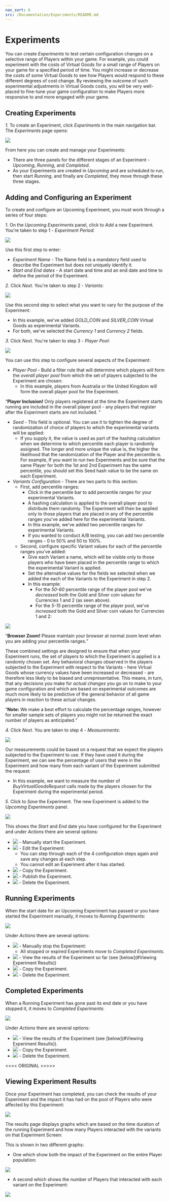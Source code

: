 ```yaml
---
nav_sort: 6
src: /Documentation/Experiments/README.md
---
```


# Experiments

You can create *Experiments* to test certain configuration changes on a selective range of Players within your game. For example, you could experiment with the costs of Virtual Goods for a small range of Players on your game for a specified period of time. You might increase or decrease the costs of some Virtual Goods to see how Players would respond to these different degrees of cost change. By reviewing the outcome of such experimental adjustments in Virtual Goods costs, you will be very well-placed to fine-tune your game configuration to make Players more responsive to and more engaged with your game.

## Creating Experiments

*1.* To create an Experiment, click *Experiments* in the main navigation bar. The *Experiments* page opens:

![](img/Experiments/7.png)

From here you can create and manage your Experiments:
* There are three panels for the different stages of an Experiment - *Upcoming*, *Running*, and *Completed*.
* As your Experiments are created in *Upcoming* and are scheduled to run, then start *Running*, and finally are *Completed*, they move through these three stages.

## Adding and Configuring an Experiment

To create and configure an Upcoming Experiment, you must work through a series of four steps:

*1.* On the *Upcoming Experiments* panel, click to *Add* a new Experiment. You're taken to step 1 - *Experiment Period*:

![](img/Experiments/8.png)

Use this first step to enter:
* *Experiment Name* - The Name field is a mandatory field used to describe the Experiment but does not uniquely identify it.
* *Start and End dates* - A start date and time and an end date and time to define the period of the Experiment.

*2.* Click *Next*. You're taken to step 2 - *Variants*:

![](img/Experiments/9.png)

Use this second step to select what you want to vary for the purpose of the Experiment:
* In this example, we've added *GOLD_COIN* and *SILVER_COIN* Virtual Goods as experimental Variants.
* For both, we've selected the *Currency 1* and *Currency 2* fields.

*3.* Click *Next*. You're taken to step 3 - *Player Pool*:

![](img/Experiments/10.png)

You can use this step to configure several aspects of the Experiment:
* *Player Pool* - Build a filter rule that will determine which players will form the *overall player pool* from which the set of players subjected to the Experiment are chosen:
  * In this example, players from Australia or the United Kingdom will form the overall player pool for the Experiment.

<q>**Player Inclusion!** Only players registered at the time the Experiment starts running are included in the overall player pool - any players that register after the Experiment starts are not included. </q>

* *Seed* - This field is optional. You can use it to tighten the degree of randomization of choice of players to which the experimental variants will be applied:
  * If you supply it, the value is used as part of the hashing calculation when we determine to which percentile each player is randomly assigned. The longer and more unique the value is, the higher the likelihood that the randomization of the Player and the percentile is. For example, If you want to run two Experiments and be sure that the same Player for both the 1st and 2nd Experiment has the same percentile, you should set this Seed hash value to be the same on each Experiment.
* *Variants Configuration* - There are two parts to this section:
  * First, add percentile ranges:
    * Click in the percentile bar to add percentile ranges for your experimental Variants.
    * A hashing calculation is applied to the overall player pool to distribute them randomly. The Experiment will then be applied only to those players that are placed in any of the percentile ranges you've added here for the experimental Variants.
    * In this example, we've added two percentile ranges for experimental Variants.
    * If you wanted to conduct A/B testing, you can add two percentile ranges - 0 to 50% and 50 to 100%.
  * Second, configure specific Variant values for each of the percentile ranges you've added:
      * Give each Variant a name, which will be visible only to those players who have been placed in the percentile range to which the experimental Variant is applied.
      * Set the alternative values for the fields we selected when we added the each of the Variants to the Experiment in step 2.
      * In this example:
        * For the *50-60* percentile range of the player pool we've *decreased* both the Gold and Silver coin values for Currencies 1 and 2 (as seen above).
        * For the *5-15* percentile range of the player pool, we've *increased* both the Gold and Silver coin values for Currencies 1 and 2:

![](img/Experiments/10A.png)

<q>**Browser Zoom!** Please maintain your browser at normal zoom level when you are adding your percentile ranges.</q>

These combined settings are designed to ensure that when your Experiment runs, the set of players to which the Experiment is applied is a randomly chosen set. Any behavioral changes observed in the players subjected to the Experiment with respect to the Variants - here Virtual Goods whose currency values have been increased or decreased - are therefore less likely to be biased and unrepresentative. This means, in turn, that any decisions you make for *actual changes* you go on to make to your game configuration and which are based on experimental outcomes are much more likely to be predictive of the general behavior of all game players in reaction to these actual changes.

<q>**Note:** We make a best effort to calculate the percentage ranges, however for smaller sample sets of players you might not be returned the exact number of players as anticipated.</q>

*4.* Click *Next*. You are taken to step 4 - *Measurements*:

![](img/Experiments/11.png)

Our measurements could be based on a request that we expect the players subjected to the Experiment to use. If they have used it during the Experiment, we can see the percentage of users that were in the Experiment and how many from each variant of the Experiment submitted the request:
* In this example, we want to measure the number of *BuyVirtualGoodsRequest* calls made by the players chosen for the Experiment during the experimental period.

*5.* Click to *Save* the Experiment. The new Experiment is added to the *Upcoming Experiments* panel.

![](img/Experiments/12.png)

This shows the *Start* and *End* date you have configured for the Experiment and under *Actions* there are several options:
* ![](/img/icons/starticon.png) - Manually start the Experiment.
* ![](/img/icons/editicon.png) - Edit the Experiment:
  * You can step through each of the 4 configuration steps again and save any changes at each step.
  * You cannot edit an Experiment after it has started.
* ![](/img/icons/copyicon.png) - Copy the Experiment.
* ![](/img/icons/publishicon.png) - Publish the Experiment.
* ![](/img/icons/deleteicon.png) - Delete the Experiment.


## Running Experiments

When the start date for an Upcoming Experiment has passed or you have started the Experiment manually, it moves to *Running Experiments*:

![](img/Experiments/13.png)

Under *Actions* there are several options:
* ![](/img/icons/stopicon.png) - Manually stop the Experiment:
  * All stopped or expired Experiments move to *Completed Experiments*.
* ![](/img/icons/resultsicon.png) - View the results of the Experiment so far (see [below](#Viewing Experiment Results))
* ![](/img/icons/copyicon.png) - Copy the Experiment.
* ![](/img/icons/deleteicon.png) - Delete the Experiment.


## Completed Experiments

When a Running Experiment has gone past its end date or you have stopped it, it moves to *Completed Experiments*:

![](img/Experiments/14.png)

Under *Actions* there are several options:
* ![](/img/icons/resultsicon.png) - View the results of the Experiment (see [below](#Viewing Experiment Results)).
* ![](/img/icons/copyicon.png) - Copy the Experiment.
* ![](/img/icons/deleteicon.png) - Delete the Experiment.




<<<<  ORIGINAL  >>>>>


## Viewing Experiment Results

Once your Experiment has completed, you can check the results of your Experiment and the impact it has had on the pool of Players who were affected by this Experiment:

![](img/Experiments/4.png)



The results page displays graphs which are based on the time duration of the running Experiment and how many Players interacted with the variants on that Experiment Screen:



This is shown in two different graphs:
* One which show both the impact of the Experiment on the entire Player population:

![](img/Experiments/5.png)

* A second which shows the number of Players that interacted with each variant on the Experiment:

![](img/Experiments/6.png)

